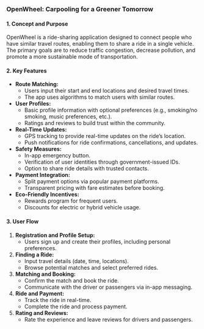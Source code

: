 ### OpenWheel: Carpooling for a Greener Tomorrow

#### **1. Concept and Purpose**
OpenWheel is a ride-sharing application designed to connect people who have similar travel routes, enabling them to share a ride in a single vehicle. The primary goals are to reduce traffic congestion, decrease pollution, and promote a more sustainable mode of transportation.

#### **2. Key Features**
- **Route Matching:** 
  - Users input their start and end locations and desired travel times.
  - The app uses algorithms to match users with similar routes.
- **User Profiles:**
  - Basic profile information with optional preferences (e.g., smoking/no smoking, music preferences, etc.).
  - Ratings and reviews to build trust within the community.
- **Real-Time Updates:**
  - GPS tracking to provide real-time updates on the ride’s location.
  - Push notifications for ride confirmations, cancellations, and updates.
- **Safety Measures:**
  - In-app emergency button.
  - Verification of user identities through government-issued IDs.
  - Option to share ride details with trusted contacts.
- **Payment Integration:**
  - Split payment options via popular payment platforms.
  - Transparent pricing with fare estimates before booking.
- **Eco-Friendly Incentives:**
  - Rewards program for frequent users.
  - Discounts for electric or hybrid vehicle usage.

#### **3. User Flow**
1. **Registration and Profile Setup:**
   - Users sign up and create their profiles, including personal preferences.
2. **Finding a Ride:**
   - Input travel details (date, time, locations).
   - Browse potential matches and select preferred rides.
3. **Matching and Booking:**
   - Confirm the match and book the ride.
   - Communicate with the driver or passengers via in-app messaging.
4. **Ride and Payment:**
   - Track the ride in real-time.
   - Complete the ride and process payment.
5. **Rating and Reviews:**
   - Rate the experience and leave reviews for drivers and passengers.

